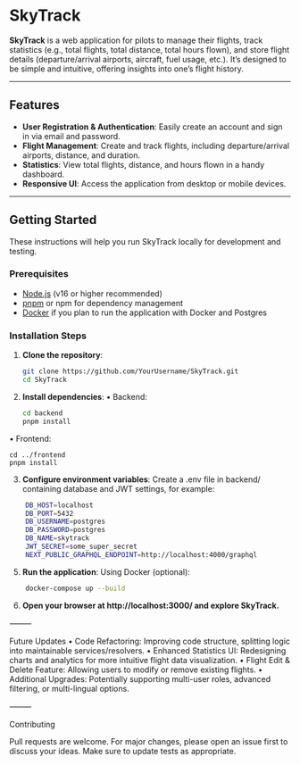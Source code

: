 # SkyTrack

**SkyTrack** is a web application for pilots to manage their flights, track statistics (e.g., total flights, total distance, total hours flown), and store flight details (departure/arrival airports, aircraft, fuel usage, etc.). It’s designed to be simple and intuitive, offering insights into one’s flight history.

---

## Features

- **User Registration & Authentication**: Easily create an account and sign in via email and password.  
- **Flight Management**: Create and track flights, including departure/arrival airports, distance, and duration.  
- **Statistics**: View total flights, distance, and hours flown in a handy dashboard.  
- **Responsive UI**: Access the application from desktop or mobile devices.

---

## Getting Started

These instructions will help you run SkyTrack locally for development and testing.

### Prerequisites

- [Node.js](https://nodejs.org/) (v16 or higher recommended)  
- [pnpm](https://pnpm.io/) or npm for dependency management  
- [Docker](https://www.docker.com/) if you plan to run the application with Docker and Postgres

### Installation Steps

1. **Clone the repository**:
   ```bash
   git clone https://github.com/YourUsername/SkyTrack.git
   cd SkyTrack
   ```

2. **Install dependencies**:
  • Backend:
    ```bash
    cd backend
    pnpm install
    ```
    

  • Frontend:
    
    cd ../frontend
    pnpm install
    

3. **Configure environment variables**:
  Create a .env file in backend/ containing database and JWT settings, for example:
  ```bash
      DB_HOST=localhost
      DB_PORT=5432
      DB_USERNAME=postgres
      DB_PASSWORD=postgres
      DB_NAME=skytrack
      JWT_SECRET=some_super_secret
      NEXT_PUBLIC_GRAPHQL_ENDPOINT=http://localhost:4000/graphql
  ```

5. **Run the application**:
  Using Docker (optional):
  ```bash
      docker-compose up --build
  ```

6. **Open your browser at http://localhost:3000/ and explore SkyTrack.**

⸻

Future Updates
	•	Code Refactoring: Improving code structure, splitting logic into maintainable services/resolvers.
	•	Enhanced Statistics UI: Redesigning charts and analytics for more intuitive flight data visualization.
	•	Flight Edit & Delete Feature: Allowing users to modify or remove existing flights.
	•	Additional Upgrades: Potentially supporting multi-user roles, advanced filtering, or multi-lingual options.

⸻

Contributing

Pull requests are welcome. For major changes, please open an issue first to discuss your ideas. Make sure to update tests as appropriate.
